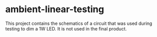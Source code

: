 # ambient-linear-testing
This project contains the schematics of a circuit that was used during testing
to dim a 1W LED. It is not used in the final product.
